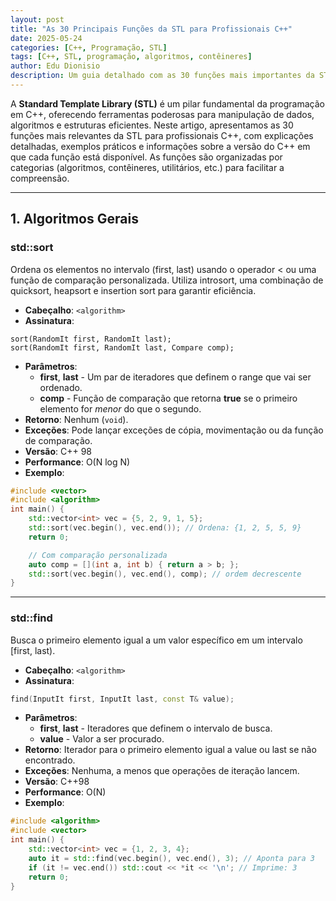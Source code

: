 ```yaml
---
layout: post
title: "As 30 Principais Funções da STL para Profissionais C++"
date: 2025-05-24
categories: [C++, Programação, STL]
tags: [C++, STL, programação, algoritmos, contêineres]
author: Edu Dionisio
description: Um guia detalhado com as 30 funções mais importantes da STL para programadores C++, incluindo exemplos, parâmetros, retornos, exceções e versões disponíveis.
---
```


A **Standard Template Library (STL)** é um pilar fundamental da programação em C++, oferecendo ferramentas poderosas para manipulação de dados, algoritmos e estruturas eficientes. Neste artigo, apresentamos as 30 funções mais relevantes da STL para profissionais C++, com explicações detalhadas, exemplos práticos e informações sobre a versão do C++ em que cada função está disponível. As funções são organizadas por categorias (algoritmos, contêineres, utilitários, etc.) para facilitar a compreensão.

---

## 1. Algoritmos Gerais

### **std::sort**
Ordena os elementos no intervalo (first, last) usando o operador < ou uma função de comparação personalizada. Utiliza introsort, uma combinação de quicksort, heapsort e insertion sort para garantir eficiência.
- **Cabeçalho**: ```<algorithm>```
- **Assinatura**:
```
sort(RandomIt first, RandomIt last);
sort(RandomIt first, RandomIt last, Compare comp);
```
- **Parâmetros**:
  - **first**, **last** - Um par de iteradores que definem o range que vai ser ordenado.
  - **comp** - Função de comparação que retorna **true** se o primeiro elemento for *menor* do que o segundo.
- **Retorno**: Nenhum (`void`).
- **Exceções**: Pode lançar exceções de cópia, movimentação ou da função de comparação.
- **Versão**: C++ 98
- **Performance**: O(N log N)
- **Exemplo**:
```cpp
#include <vector>
#include <algorithm>
int main() {
    std::vector<int> vec = {5, 2, 9, 1, 5};
    std::sort(vec.begin(), vec.end()); // Ordena: {1, 2, 5, 5, 9}
    return 0;

    // Com comparação personalizada
    auto comp = [](int a, int b) { return a > b; };
    std::sort(vec.begin(), vec.end(), comp); // ordem decrescente
}
```
---
### **std::find**
Busca o primeiro elemento igual a um valor específico em um intervalo [first, last).
- **Cabeçalho**: ```<algorithm>```
- **Assinatura**:
```cpp
find(InputIt first, InputIt last, const T& value);
```
- **Parâmetros**:
  - **first**, **last** - Iteradores que definem o intervalo de busca.
  - **value** - Valor a ser procurado.
- **Retorno**: Iterador para o primeiro elemento igual a value ou last se não encontrado.
- **Exceções**: Nenhuma, a menos que operações de iteração lancem.
- **Versão**: C++98
- **Performance**: O(N)
- **Exemplo**:
```cpp
#include <algorithm>
#include <vector>
int main() {
    std::vector<int> vec = {1, 2, 3, 4};
    auto it = std::find(vec.begin(), vec.end(), 3); // Aponta para 3
    if (it != vec.end()) std::cout << *it << '\n'; // Imprime: 3
    return 0;
}
```

